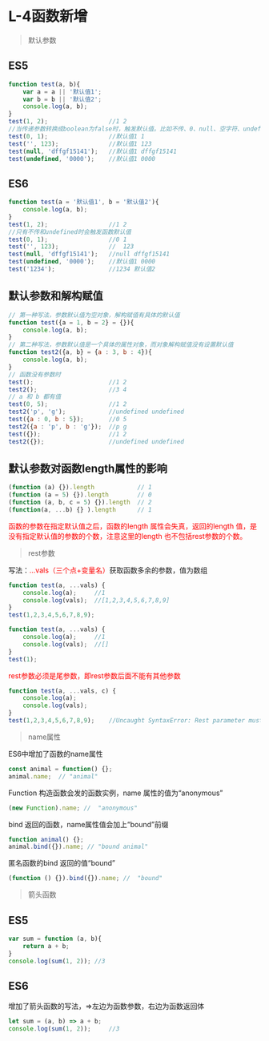 # L-4函数新增

> 默认参数
## ES5
```js
function test(a, b){
    var a = a || '默认值1';
    var b = b || '默认值2';
    console.log(a, b);
}
test(1, 2);                 //1 2
//当传递参数转换成boolean为false时，触发默认值。比如不传、0、null、空字符、undefined
test(0, 1);                 //默认值1 1
test('', 123);              //默认值1 123
test(null, 'dffgf15141');   //默认值1 dffgf15141
test(undefined, '0000');    //默认值1 0000
```
## ES6
```js
function test(a = '默认值1', b = '默认值2'){
    console.log(a, b);
}
test(1, 2);                 //1 2
//只有不传和undefined时会触发函数默认值
test(0, 1);                 //0 1
test('', 123);              //  123
test(null, 'dffgf15141');   //null dffgf15141
test(undefined, '0000');    //默认值1 0000
test('1234');               //1234 默认值2
```
## 默认参数和解构赋值
```js
// 第一种写法，参数默认值为空对象，解构赋值有具体的默认值
function test({a = 1, b = 2} = {}){
    console.log(a, b);
}
// 第二种写法，参数默认值是一个具体的属性对象，而对象解构赋值没有设置默认值
function test2({a, b} = {a : 3, b : 4}){
    console.log(a, b);
}
// 函数没有参数时
test();                     //1 2
test2();                    //3 4
// a 和 b 都有值
test(0, 5);                 //1 2
test2('p', 'g');            //undefined undefined
test({a : 0, b : 5});       //0 5
test2({a : 'p', b : 'g'});  //p g
test({});                   //1 2
test2({});                  //undefined undefined
```
## 默认参数对函数length属性的影响
```js
(function (a) {}).length            // 1
(function (a = 5) {}).length        // 0
(function (a, b, c = 5) {}).length  // 2
(function(a, ...b) {} ).length      // 1
```
<font color="red">函数的参数在指定默认值之后，函数的length 属性会失真，返回的length 值，是没有指定默认值的参数的个数，注意这里的length 也不包括rest参数的个数。</font>

> rest参数

写法：<font color="red">...vals（三个点+变量名）</font>获取函数多余的参数，值为数组
```js
function test(a, ...vals) {
    console.log(a);     //1
    console.log(vals);  //[1,2,3,4,5,6,7,8,9]
}
test(1,2,3,4,5,6,7,8,9);

function test(a, ...vals) {
    console.log(a);     //1
    console.log(vals);  //[]
}
test(1);
```
<font color="red">rest参数必须是尾参数，即rest参数后面不能有其他参数</font>
```js
function test(a, ...vals, c) {
    console.log(a);     
    console.log(vals);  
}
test(1,2,3,4,5,6,7,8,9);    //Uncaught SyntaxError: Rest parameter must be last formal parameter
```
> name属性

ES6中增加了函数的name属性
```js
const animal = function() {};
animal.name;  // "animal"
```
Function 构造函数会发的函数实例，name 属性的值为“anonymous”
```js
(new Function).name; //  "anonymous"
```
bind 返回的函数，name属性值会加上“bound”前缀
```js
function animal() {};
animal.bind({}).name; // "bound animal"
```
匿名函数的bind 返回的值“bound”
```js
(function () {}).bind({}).name; //  "bound"
```

> 箭头函数
## ES5
```js
var sum = function (a, b){
    return a + b;
}
console.log(sum(1, 2)); //3
```
## ES6
增加了箭头函数的写法，=>左边为函数参数，右边为函数返回体
```js
let sum = (a, b) => a + b;
console.log(sum(1, 2));     //3
```